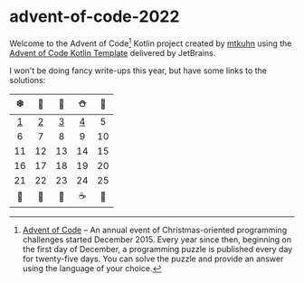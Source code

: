 # advent-of-code-2022

Welcome to the Advent of Code[^aoc] Kotlin project created by [mtkuhn][github] using the [Advent of Code Kotlin Template][template] delivered by JetBrains.

I won't be doing fancy write-ups this year, but have some links to the solutions:


|                    ❄️                    |                    🎅                    |                    🎄                    |                    ⛄                     |🎁|
|:----------------------------------------:|:----------------------------------------:|:----------------------------------------:|:----------------------------------------:|:---:|
| [1](/src/main/kotlin/mkuhn/aoc/Day01.kt) | [2](/src/main/kotlin/mkuhn/aoc/Day02.kt) | [3](/src/main/kotlin/mkuhn/aoc/Day03.kt) | [4](/src/main/kotlin/mkuhn/aoc/Day04.kt) |5|
|                    6                     |                    7                     |                    8                     |                    9                     |10|
|                    11                    |                    12                    |                    13                    |                    14                    |15|
|                    16                    |                    17                    |                    18                    |                    19                    |20|
|                    21                    |                    22                    |                    23                    |                    24                    |25|
|                    🍪                    |                    🎃                    |                    🎄                    |                    ☕                     |🌟|

[^aoc]:
    [Advent of Code][aoc] – An annual event of Christmas-oriented programming challenges started December 2015.
    Every year since then, beginning on the first day of December, a programming puzzle is published every day for twenty-five days.
    You can solve the puzzle and provide an answer using the language of your choice.

[aoc]: https://adventofcode.com
[docs]: https://kotlinlang.org/docs/home.html
[github]: https://github.com/mtkuhn
[issues]: https://github.com/kotlin-hands-on/advent-of-code-kotlin-template/issues
[kotlin]: https://kotlinlang.org
[slack]: https://surveys.jetbrains.com/s3/kotlin-slack-sign-up
[template]: https://github.com/kotlin-hands-on/advent-of-code-kotlin-template
